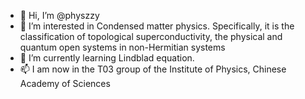 - 👋 Hi, I’m @physzzy
- 👀 I’m interested in Condensed matter physics. Specifically, it is the classification of topological superconductivity, the physical and quantum open systems in non-Hermitian systems
- 🌱 I’m currently learning Lindblad equation.
- 📫 I am now in the T03 group of the Institute of Physics, Chinese Academy of Sciences

<!---
physzzy/physzzy is a ✨ special ✨ repository because its `README.md` (this file) appears on your GitHub profile.
You can click the Preview link to take a look at your changes.
--->
